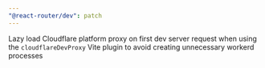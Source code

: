 ```yaml
---
"@react-router/dev": patch
---
```


Lazy load Cloudflare platform proxy on first dev server request when using the `cloudflareDevProxy` Vite plugin to avoid creating unnecessary workerd processes

